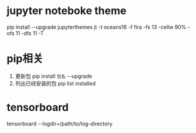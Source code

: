 # jupyter noteboke theme
pip install --upgrade jupyterthemes
jt -t oceans16 -f fira -fs 13 -cellw 90% -ofs 11 -dfs 11 -T

# pip相关
1. 更新包 pip install `包名` --upgrade
2. 列出已经安装的包 pip list installed


# tensorboard
tensorboard --logdir=/path/to/log-directory